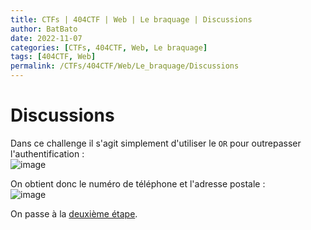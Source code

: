 ```yaml
---
title: CTFs | 404CTF | Web | Le braquage | Discussions
author: BatBato
date: 2022-11-07
categories: [CTFs, 404CTF, Web, Le braquage]
tags: [404CTF, Web]
permalink: /CTFs/404CTF/Web/Le_braquage/Discussions
---
```


# Discussions

Dans ce challenge il s'agit simplement d'utiliser le ```OR``` pour outrepasser l'authentification :</br>
![image](https://user-images.githubusercontent.com/73934639/174605992-c27599cd-0d8c-48d3-b422-019ba1c3b8de.png)

On obtient donc le numéro de téléphone et l'adresse postale :</br>
![image](https://user-images.githubusercontent.com/73934639/174606109-44442a9c-e640-4478-8e85-82abfefbcc14.png)

On passe à la [deuxième étape](https://github.com/Nouman404/404CTF_2022/tree/main/Web/Le%20braquage/Informations).
